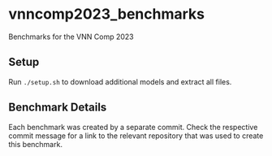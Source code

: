 # vnncomp2023_benchmarks
Benchmarks for the VNN Comp 2023

## Setup
Run `./setup.sh` to download additional models and extract all files.

## Benchmark Details
Each benchmark was created by a separate commit. Check the respective commit message for a link to the relevant repository that was used to create this benchmark.
